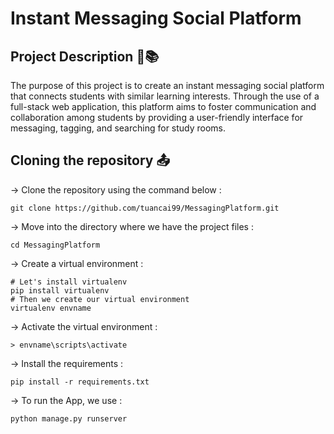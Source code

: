 # Instant Messaging Social Platform 
## Project Description :speech_balloon::books:
The purpose of this project is to create an instant messaging social platform that connects students with similar learning interests. Through the use of a full-stack web application, this platform aims to foster communication and collaboration among students by providing a user-friendly interface for messaging, tagging, and searching for study rooms.
## Cloning the repository :outbox_tray:
-> Clone the repository using the command below :
``` 
git clone https://github.com/tuancai99/MessagingPlatform.git
```
-> Move into the directory where we have the project files :
``` 
cd MessagingPlatform 
```
-> Create a virtual environment : 
```
# Let's install virtualenv 
pip install virtualenv
# Then we create our virtual environment
virtualenv envname
```
-> Activate the virtual environment :
```
> envname\scripts\activate
```
-> Install the requirements :
```
pip install -r requirements.txt
```
-> To run the App, we use :
```
python manage.py runserver
```
